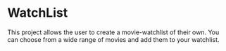 # WatchList

This project allows the user to create a movie-watchlist of their own. You can choose from a wide range of movies and add them to your watchlist.
